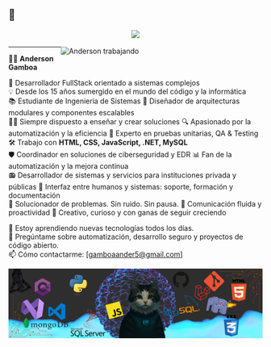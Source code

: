 
## 👋

<p align="center">
  <a href="https://github.com/DenverCoder1/readme-typing-svg">
    <img src="https://readme-typing-svg.herokuapp.com?font=Fira+Code&color=00FFFF&size=22&center=true&vCenter=true&width=1000&lines=Salu2...+bienvenido+a+mi+lado+de+la+red;Yo+soy...+Anderson+Gamboa;FullStack+Developer+y+aprendiz+eterno;Hackear+no+es+romper+....+es+entender;Observo,+Analizo,+Automatizo,+Soluciono;¿Tienes+consultas?+Contáctame.">
  </a>
</p>

<!-- IMAGEN GIF A LA DERECHA -->
<img align="right" src="https://raw.githubusercontent.com/a1neo/a1neo/main/images/imagebannerwoman.gif" alt="Anderson trabajando" width="400" />


---
🧑‍💻 **Anderson Gamboa**

👾 Desarrollador FullStack orientado a sistemas complejos  
💡 Desde los 15 años sumergido en el mundo del código y la informática  
📚 Estudiante de Ingeniería de Sistemas
🧬 Diseñador de arquitecturas modulares y componentes escalables    
👨‍🏫 Siempre dispuesto a enseñar y crear soluciones
🔍 Apasionado por la automatización y la eficiencia
🧪 Experto en pruebas unitarias, QA & Testing   
🛠️ Trabajo con **HTML, CSS, JavaScript, .NET, MySQL**  
🛡️ Coordinador en soluciones de ciberseguridad y EDR 
📊 Fan de la automatización y la mejora continua  
📻 Desarrollador de sistemas y servicios para instituciones privada y públicas
🤝 Interfaz entre humanos y sistemas: soporte, formación y documentación    
🎯 Solucionador de problemas. Sin ruido. Sin pausa. 
💬 Comunicación fluida y proactividad 
🧩 Creativo, curioso y con ganas de seguir creciendo  

🌱 Estoy aprendiendo nuevas tecnologías todos los días.  
💬 Pregúntame sobre automatización, desarrollo seguro y proyectos de código abierto.  
📫 Cómo contactarme: [gamboaander5@gmail.com]
<p align="center">
  <img src="https://raw.githubusercontent.com/a1neo/a1neo/main/images/cucobannergithub.png" alt="Banner de bienvenida" />
</p>
<!--
**a1neo/a1neo** is a ✨ _special_ ✨ repository because its `README.md` (this file) appears on your GitHub profile.

Here are some ideas to get you started:

- 🔭 I’m currently working on ...
- 🌱 I’m currently learning ...
- 👯 I’m looking to collaborate on ...
- 🤔 I’m looking for help with ...
- 💬 Ask me about ...
- 📫 How to reach me: ...
- 😄 Pronouns: ...
- ⚡ Fun fact: ...
-->

